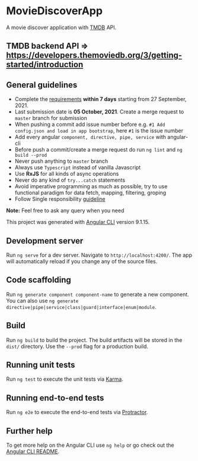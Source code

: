 # MovieDiscoverApp

A movie discover application with [TMDB](https://www.themoviedb.org/) API.

## TMDB backend API => https://developers.themoviedb.org/3/getting-started/introduction


## General guidelines

- Complete the [requirements](https://github.com/ParthoShuvo/movie-discover-app/issues) **within 7 days** starting from 27 September, 2021.
- Last submission date is **05 October, 2021**. Create a merge request to `master` branch for submission
- When pushing a commit add issue number before e.g. ``#1 Add config.json and load in app bootstrap``, here `#1` is the issue number
- Add every angular `component, directive, pipe, service` with angular-cli
- Before push a commit/create a merge request do run `ng lint` and `ng build --prod`
- Never push anything to `master` branch
- Always use `Typescript` instead of vanilla Javascript
- Use **RxJS** for all kinds of async operations
- Never do any kind of `try...catch` statements
- Avoid imperative programming as much as possible, try to use functional paradigm for data fetch, mapping, filtering, groping
- Follow Single responsibility [guideline](https://blog.cleancoder.com/uncle-bob/2014/05/08/SingleReponsibilityPrinciple.html)

**Note:** Feel free to ask any query when you need

This project was generated with [Angular CLI](https://github.com/angular/angular-cli) version 9.1.15.

## Development server

Run `ng serve` for a dev server. Navigate to `http://localhost:4200/`. The app will automatically reload if you change any of the source files.

## Code scaffolding

Run `ng generate component component-name` to generate a new component. You can also use `ng generate directive|pipe|service|class|guard|interface|enum|module`.

## Build

Run `ng build` to build the project. The build artifacts will be stored in the `dist/` directory. Use the `--prod` flag for a production build.

## Running unit tests

Run `ng test` to execute the unit tests via [Karma](https://karma-runner.github.io).

## Running end-to-end tests

Run `ng e2e` to execute the end-to-end tests via [Protractor](http://www.protractortest.org/).

## Further help

To get more help on the Angular CLI use `ng help` or go check out the [Angular CLI README](https://github.com/angular/angular-cli/blob/master/README.md).
